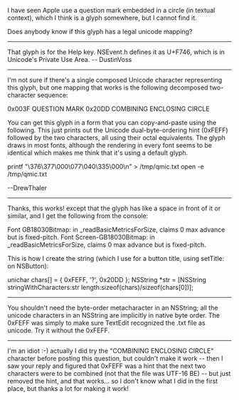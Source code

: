 I have seen Apple use a question mark embedded in a circle (in textual context), which I think is a glyph somewhere, but I cannot find it.

Does anybody know if this glyph has a legal unicode mapping?

----

That glyph is for the Help key. NSEvent.h defines it as U+F746, which is in Unicode's Private Use Area. -- DustinVoss

----

I'm not sure if there's a single composed Unicode character representing this glyph, but one mapping that works is the following decomposed two-character sequence:
    
  0x003F   QUESTION MARK
  0x20DD   COMBINING ENCLOSING CIRCLE


You can get this glyph in a form that you can copy-and-paste using the following. This just prints out the Unicode dual-byte-ordering hint (0xFEFF) followed by the two characters, all using their octal equivalents. The glyph draws in most fonts, although the rendering in every font seems to be identical which makes me think that it's using a default glyph.
    
printf "\376\377\000\077\040\335\000\n" > /tmp/qmic.txt
open -e /tmp/qmic.txt


--DrewThaler

----

Thanks, this works! except that the glyph has like a space in front of it or similar, and I get the following from the console:
    
Font GB18030Bitmap: in _readBasicMetricsForSize, claims 0 max advance but is fixed-pitch.
Font Screen-GB18030Bitmap: in _readBasicMetricsForSize, claims 0 max advance but is fixed-pitch.


This is how I create the string (which I use for a button title, using setTitle: on NSButton):
    
unichar chars[] = { 0xFEFF, '?', 0x20DD };
NSString *str = [NSString stringWithCharacters:str length:sizeof(chars)/sizeof(chars[0])];


----

You shouldn't need the byte-order metacharacter in an NSString; all the unicode characters in an NSString are implicitly in native byte order. The 0xFEFF was simply to make sure TextEdit recognized the .txt file as unicode. Try it without the 0xFEFF.

----

I'm an idiot :-) actually I did try the "COMBINING ENCLOSING CIRCLE" character before posting this question, but couldn't make it work -- then I saw your reply and figured that 0xFEFF was a hint that the next two characters were to be combined (not that the file was UTF-16 BE) -- but just removed the hint, and that works... so I don't know what I did in the first place, but thanks a lot for making it work!
